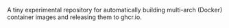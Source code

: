 A tiny experimental repository for automatically building multi-arch (Docker)
container images and releasing them to ghcr.io.
